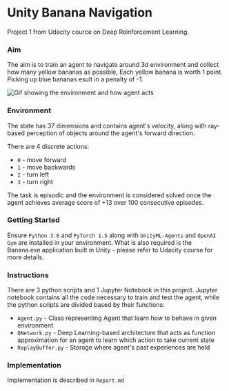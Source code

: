 # Unity Banana Navigation

Project 1 from Udacity cource on Deep Reinforcement Learning.

### Aim

The aim is to train an agent to navigate around 3d environment and collect how many yellow bananas as possible,
Each yellow banana is worth 1 point. Picking up blue bananas esult in a penalty of -1.

![Gif showing the environment and how agent acts](banana-example.gif)

### Environment

The state has 37 dimensions and contains agent's velocity, along with ray-based perception of objects around the agent's forward direction.

There are 4 discrete actions:

- ```0``` - move forward
- ```1``` - move backwards
- ```2``` - turn left
- ```3``` - turn right

The task is episodic and the environment is considered solved once the agent achieves average score of +13 over 100 consecutive episodes.

### Getting Started

Ensure ```Python 3.6``` and ```PyTorch 1.5``` along with ```UnityML-Agents``` and ```OpenAI Gym``` are installed in your environment. 
What is also required is the Banana.exe application built in Unity - please refer to Udacity course for more details.

### Instructions

There are 3 python scripts and 1 Jupyter Notebook in this project. Jupyter notebook contains all the code necessary to train and
test the agent, while the python scripts are divided based by their functions:

- ```Agent.py``` - Class representing Agent that learn how to behave in given environment
- ```QNetwork.py``` - Deep Learning-based architecture that acts as function approximation for an agent to learn which action to take current state
- ```ReplayBuffer.py``` - Storage where agent's past experiences are held

### Implementation

Implementation is described in ```Report.md```
